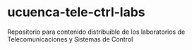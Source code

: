 # ucuenca-tele-ctrl-labs
Repositorio para contenido distribuible de los laboratorios de Telecomunicaciones y Sistemas de Control
